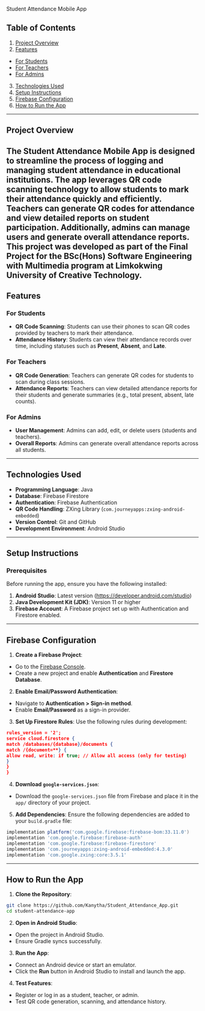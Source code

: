 Student Attendance Mobile App
## Table of Contents
1. [Project Overview](#project-overview)
2. [Features](#features)
- [For Students](#for-students)
- [For Teachers](#for-teachers)
- [For Admins](#for-admins)
3. [Technologies Used](#technologies-used)
4. [Setup Instructions](#setup-instructions)
5. [Firebase Configuration](#firebase-configuration)
6. [How to Run the App](#how-to-run-the-app)
---
## Project Overview
The **Student Attendance Mobile App** is designed to streamline the process of logging and
managing student attendance in educational institutions. The app leverages QR code scanning
technology to allow students to mark their attendance quickly and efficiently. Teachers can
generate QR codes for attendance and view detailed reports on student participation.
Additionally, admins can manage users and generate overall attendance reports.
This project was developed as part of the **Final Project** for the **BSc(Hons) Software
Engineering with Multimedia** program at Limkokwing University of Creative Technology.
---
## Features
### For Students
- **QR Code Scanning**: Students can use their phones to scan QR codes provided by teachers
to mark their attendance.
- **Attendance History**: Students can view their attendance records over time, including
statuses such as **Present**, **Absent**, and **Late**.
### For Teachers
- **QR Code Generation**: Teachers can generate QR codes for students to scan during class
sessions.
- **Attendance Reports**: Teachers can view detailed attendance reports for their students and
generate summaries (e.g., total present, absent, late counts).
### For Admins
- **User Management**: Admins can add, edit, or delete users (students and teachers).
- **Overall Reports**: Admins can generate overall attendance reports across all students.
---
## Technologies Used
- **Programming Language**: Java
- **Database**: Firebase Firestore
- **Authentication**: Firebase Authentication
- **QR Code Handling**: ZXing Library (`com.journeyapps:zxing-android-embedded`)
- **Version Control**: Git and GitHub
- **Development Environment**: Android Studio
---
## Setup Instructions
### Prerequisites
Before running the app, ensure you have the following installed:
1. **Android Studio**: Latest version (https://developer.android.com/studio)
2. **Java Development Kit (JDK)**: Version 11 or higher
3. **Firebase Account**: A Firebase project set up with Authentication and Firestore enabled.
---
## Firebase Configuration
1. **Create a Firebase Project**:
- Go to the [Firebase Console](https://console.firebase.google.com/).
- Create a new project and enable **Authentication** and **Firestore Database**.
2. **Enable Email/Password Authentication**:
- Navigate to **Authentication > Sign-in method**.
- Enable **Email/Password** as a sign-in provider.
3. **Set Up Firestore Rules**:
Use the following rules during development:
```json
rules_version = '2';
service cloud.firestore {
match /databases/{database}/documents {
match /{document=**} {
allow read, write: if true; // Allow all access (only for testing)
}
}
}
```
4. **Download `google-services.json`**:
- Download the `google-services.json` file from Firebase and place it in the `app/` directory of
your project.
5. **Add Dependencies**:
Ensure the following dependencies are added to your `build.gradle` file:
```gradle
implementation platform('com.google.firebase:firebase-bom:33.11.0')
implementation 'com.google.firebase:firebase-auth'
implementation 'com.google.firebase:firebase-firestore'
implementation 'com.journeyapps:zxing-android-embedded:4.3.0'
implementation 'com.google.zxing:core:3.5.1'
```
---
## How to Run the App
1. **Clone the Repository**:
```bash
git clone https://github.com/Kanytha/Student_Attendance_App.git
cd student-attendance-app
```
2. **Open in Android Studio**:
- Open the project in Android Studio.
- Ensure Gradle syncs successfully.
3. **Run the App**:
- Connect an Android device or start an emulator.
- Click the **Run** button in Android Studio to install and launch the app.
4. **Test Features**:
- Register or log in as a student, teacher, or admin.
- Test QR code generation, scanning, and attendance history.
